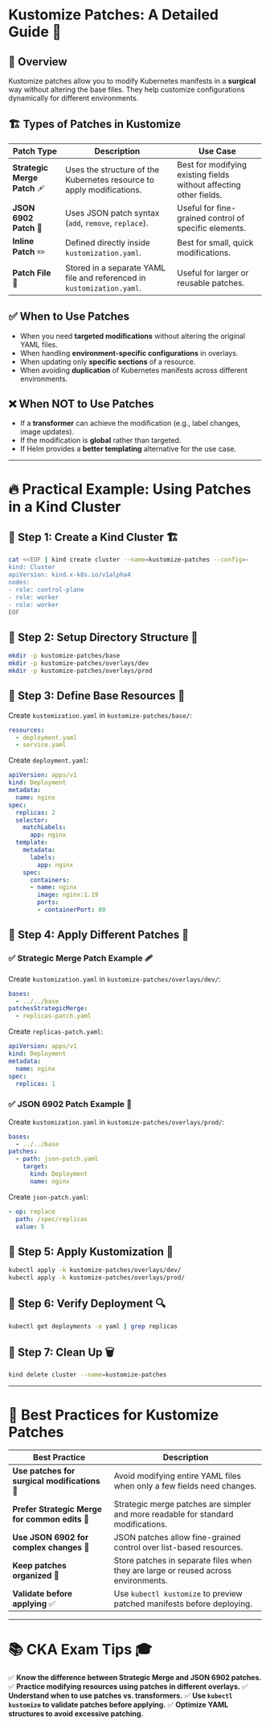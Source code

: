# Kustomize Patches: A Detailed Guide 🚀

## 📌 Overview
Kustomize patches allow you to modify Kubernetes manifests in a **surgical** way without altering the base files. They help customize configurations dynamically for different environments.

## 🏗️ Types of Patches in Kustomize
| Patch Type | Description | Use Case |
|------------|-------------|----------|
| **Strategic Merge Patch** 🩹 | Uses the structure of the Kubernetes resource to apply modifications. | Best for modifying existing fields without affecting other fields. |
| **JSON 6902 Patch** 🔧 | Uses JSON patch syntax (`add`, `remove`, `replace`). | Useful for fine-grained control of specific elements. |
| **Inline Patch** ✏️ | Defined directly inside `kustomization.yaml`. | Best for small, quick modifications. |
| **Patch File** 📄 | Stored in a separate YAML file and referenced in `kustomization.yaml`. | Useful for larger or reusable patches. |

## ✅ When to Use Patches
- When you need **targeted modifications** without altering the original YAML files.
- When handling **environment-specific configurations** in overlays.
- When updating only **specific sections** of a resource.
- When avoiding **duplication** of Kubernetes manifests across different environments.

## ❌ When NOT to Use Patches
- If a **transformer** can achieve the modification (e.g., label changes, image updates).
- If the modification is **global** rather than targeted.
- If Helm provides a **better templating** alternative for the use case.

---

# 🔥 Practical Example: Using Patches in a Kind Cluster

## 📌 Step 1: Create a Kind Cluster 🏗️
```sh
cat <<EOF | kind create cluster --name=kustomize-patches --config=-
kind: Cluster
apiVersion: kind.x-k8s.io/v1alpha4
nodes:
- role: control-plane
- role: worker
- role: worker
EOF
```

## 📌 Step 2: Setup Directory Structure 📂
```sh
mkdir -p kustomize-patches/base
mkdir -p kustomize-patches/overlays/dev
mkdir -p kustomize-patches/overlays/prod
```

## 📌 Step 3: Define Base Resources 📜
Create `kustomization.yaml` in `kustomize-patches/base/`:
```yaml
resources:
  - deployment.yaml
  - service.yaml
```

Create `deployment.yaml`:
```yaml
apiVersion: apps/v1
kind: Deployment
metadata:
  name: nginx
spec:
  replicas: 2
  selector:
    matchLabels:
      app: nginx
  template:
    metadata:
      labels:
        app: nginx
    spec:
      containers:
      - name: nginx
        image: nginx:1.19
        ports:
        - containerPort: 80
```

## 📌 Step 4: Apply Different Patches 🎯

### ✅ Strategic Merge Patch Example 🩹
Create `kustomization.yaml` in `kustomize-patches/overlays/dev/`:
```yaml
bases:
  - ../../base
patchesStrategicMerge:
  - replicas-patch.yaml
```

Create `replicas-patch.yaml`:
```yaml
apiVersion: apps/v1
kind: Deployment
metadata:
  name: nginx
spec:
  replicas: 1
```

### ✅ JSON 6902 Patch Example 🔧
Create `kustomization.yaml` in `kustomize-patches/overlays/prod/`:
```yaml
bases:
  - ../../base
patches:
  - path: json-patch.yaml
    target:
      kind: Deployment
      name: nginx
```

Create `json-patch.yaml`:
```yaml
- op: replace
  path: /spec/replicas
  value: 5
```

## 📌 Step 5: Apply Kustomization 🚀
```sh
kubectl apply -k kustomize-patches/overlays/dev/
kubectl apply -k kustomize-patches/overlays/prod/
```

## 📌 Step 6: Verify Deployment 🔍
```sh
kubectl get deployments -o yaml | grep replicas
```

## 📌 Step 7: Clean Up 🗑️
```sh
kind delete cluster --name=kustomize-patches
```

---

# 🎯 Best Practices for Kustomize Patches
| Best Practice | Description |
|--------------|-------------|
| **Use patches for surgical modifications** 🔬 | Avoid modifying entire YAML files when only a few fields need changes. |
| **Prefer Strategic Merge for common edits** 📌 | Strategic merge patches are simpler and more readable for standard modifications. |
| **Use JSON 6902 for complex changes** 🔧 | JSON patches allow fine-grained control over list-based resources. |
| **Keep patches organized** 📂 | Store patches in separate files when they are large or reused across environments. |
| **Validate before applying** ✅ | Use `kubectl kustomize` to preview patched manifests before deploying. |

---

# 📚 CKA Exam Tips 🎓
✅ **Know the difference between Strategic Merge and JSON 6902 patches.**
✅ **Practice modifying resources using patches in different overlays.**
✅ **Understand when to use patches vs. transformers.**
✅ **Use `kubectl kustomize` to validate patches before applying.**
✅ **Optimize YAML structures to avoid excessive patching.**


